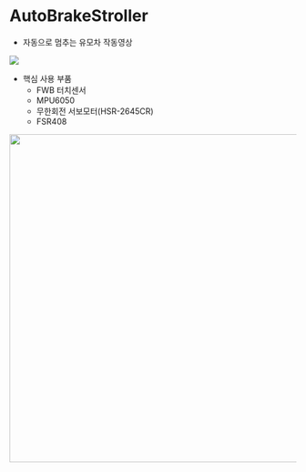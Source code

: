 # AutoBrakeStroller

- 자동으로 멈추는 유모차 작동영상

<img src="https://user-images.githubusercontent.com/66052290/247098748-cf403791-da8b-47e6-9542-4ecefd1822e3.gif">

- 핵심 사용 부품
  - FWB 터치센서
  - MPU6050
  - 무한회전 서보모터(HSR-2645CR)
  - FSR408
<img src="https://user-images.githubusercontent.com/66052290/247101310-8f825f29-9a68-4415-9304-81fd8b5f5874.jpg" style="width:1024px; height:576px;">
